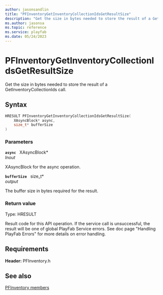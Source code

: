 ```yaml
---
author: jasonsandlin
title: "PFInventoryGetInventoryCollectionIdsGetResultSize"
description: "Get the size in bytes needed to store the result of a GetInventoryCollectionIds call."
ms.author: jasonsa
ms.topic: reference
ms.service: playfab
ms.date: 05/24/2023
---
```


# PFInventoryGetInventoryCollectionIdsGetResultSize  

Get the size in bytes needed to store the result of a GetInventoryCollectionIds call.  

## Syntax  
  
```cpp
HRESULT PFInventoryGetInventoryCollectionIdsGetResultSize(  
    XAsyncBlock* async,  
    size_t* bufferSize  
)  
```  
  
### Parameters  
  
**`async`** &nbsp; XAsyncBlock*  
*_Inout_*  
  
XAsyncBlock for the async operation.  
  
**`bufferSize`** &nbsp; size_t*  
*output*  
  
The buffer size in bytes required for the result.  
  
  
### Return value
Type: HRESULT
  
Result code for this API operation. If the service call is unsuccessful, the result will be one of global PlayFab Service errors. See doc page "Handling PlayFab Errors" for more details on error handling.
  
  
## Requirements  
  
**Header:** PFInventory.h
  
## See also  
[PFInventory members](../pfinventory_members.md)  

  
  
